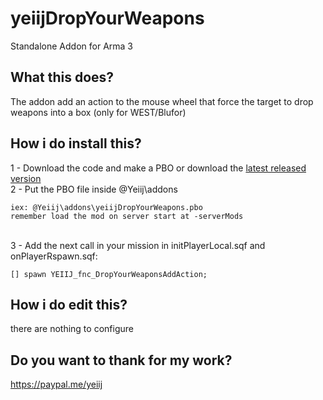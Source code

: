 # yeiijDropYourWeapons
Standalone Addon for Arma 3

## What this does?
The addon add an action to the mouse wheel that force the target to drop weapons into a box (only for WEST/Blufor)

## How i do install this?
1 - Download the code and make a PBO or download the [latest released version](https://github.com/yeiij/yeiijDropYourWeapons/releases)
<br>
2 - Put the PBO file inside @Yeiij\addons
```
iex: @Yeiij\addons\yeiijDropYourWeapons.pbo
remember load the mod on server start at -serverMods
```

<br>
3 - Add the next call in your mission in initPlayerLocal.sqf and onPlayerRspawn.sqf:

```SQF
[] spawn YEIIJ_fnc_DropYourWeaponsAddAction;
```

## How i do edit this?
there are nothing to configure

## Do you want to thank for my work?
https://paypal.me/yeiij
